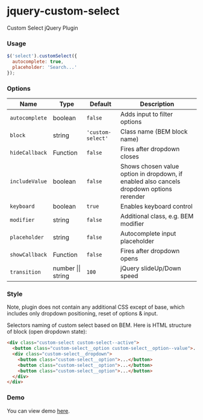 # jquery-custom-select
Custom Select jQuery Plugin

### Usage

```js
$('select').customSelect({
  autocomplete: true,
  placeholder: 'Search...'
});
```

### Options

Name | Type | Default | Description
---- | ---- | ------- | -----------
`autocomplete` | boolean | `false` | Adds input to filter options
`block` | string | `'custom-select'` | Class name (BEM block name)
`hideCallback` | Function | `false` | Fires after dropdown closes
`includeValue` | boolean | `false` | Shows chosen value option in dropdown, if enabled also cancels dropdown options rerender
`keyboard` | boolean | `true` | Enables keyboard control
`modifier` | string | `false` | Additional class, e.g. BEM modifier
`placeholder` | string | `false` | Autocomplete input placeholder
`showCallback` | Function | `false` | Fires after dropdown opens
`transition` | number &#124;&#124; string | `100` | jQuery slideUp/Down speed

### Style

Note, plugin does not contain any additional CSS except of base, which includes only dropdown positioning, reset of options & input. 

Selectors naming of custom select based on BEM. Here is HTML structure of block (open dropdown state):

```html
<div class="custom-select custom-select--active">
  <button class="custom-select__option custom-select__option--value">...</button>
  <div class="custom-select__dropdown">
    <button class="custom-select__option">...</button>
    <button class="custom-select__option">...</button>
    <button class="custom-select__option">...</button>
  </div>
</div>
```

### Demo

You can view demo [here](https://kvlsrg.github.io/jquery-custom-select/).
